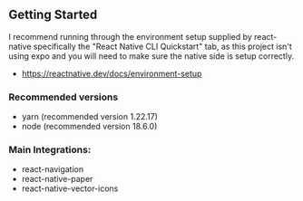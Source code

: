 ## Getting Started

I recommend running through the environment setup supplied by react-native specifically the "React Native CLI Quickstart" tab,
as this project isn't using expo and you will need to make sure the native side is setup correctly.
- https://reactnative.dev/docs/environment-setup

### Recommended versions
- yarn (recommended version 1.22.17)
- node (recommended version 18.6.0)

### Main Integrations:
- react-navigation
- react-native-paper
- react-native-vector-icons

